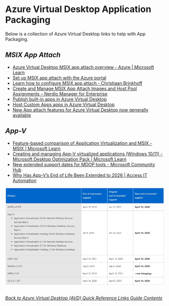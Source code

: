 # Azure Virtual Desktop Application Packaging
Below is a collection of Azure Virtual Desktop links to help with App Packaging.

## *MSIX App Attach*
- [Azure Virtual Desktop MSIX app attach overview - Azure | Microsoft Learn](https://learn.microsoft.com/en-us/azure/virtual-desktop/what-is-app-attach)
- [Set up MSIX app attach with the Azure portal](https://learn.microsoft.com/en-us/azure/virtual-desktop/app-attach-azure-portal)
- [Learn how to configure MSIX app attach - Christiaan Brinkhoff](https://christiaanbrinkhoff.com/2020/12/02/the-future-of-application-virtualization-learn-here-how-to-create-and-configure-msix-app-attach-packages-containers-on-windows-10-enterprise-multi-and-single-session-build-2004-and-higher-for-win/)
- [Create and Manage MSIX App Attach Images and Host Pool Assignments – Nerdio Manager for Enterprise](https://nmw.zendesk.com/hc/en-us/articles/4731670971415-Create-and-Manage-MSIX-App-Attach-Images-and-Host-Pool-Assignments)
- [Publish built-in apps in Azure Virtual Desktop](https://learn.microsoft.com/en-us/azure/virtual-desktop/publish-apps)
- [Host Custom Apps apps in Azure Virtual Desktop](https://learn.microsoft.com/en-us/azure/virtual-desktop/remote-app-streaming/custom-apps)
- [New App attach features for Azure Virtual Desktop now generally available](https://techcommunity.microsoft.com/t5/azure-virtual-desktop-blog/app-attach-for-azure-virtual-desktop-now-generally-available/ba-p/4167578)


## *App-V*
- [Feature-based comparison of Application Virtualization and MSIX - MSIX | Microsoft Learn](https://learn.microsoft.com/en-us/windows/msix/comparisonofappvwithmsix)
- [Creating and managing App-V virtualized applications (Windows 10/11) - Microsoft Desktop Optimization Pack | Microsoft Learn](https://learn.microsoft.com/en-us/microsoft-desktop-optimization-pack/app-v/appv-creating-and-managing-virtualized-applications)
- [New extended support dates for MDOP tools - Microsoft Community Hub](https://techcommunity.microsoft.com/t5/windows-it-pro-blog/new-extended-support-dates-for-mdop-tools/ba-p/837312)
- [Why Has App-V’s End of Life Been Extended to 2026 | Access IT Automation](https://accessitautomation.com/why-has-app-vs-end-of-life-been-extended-to-2026-and-what-should-you-do-to-prepare/)

![App-V EOS](/Diagrams/App-V_EOS.jpg)

\
[*Back to Azure Virtual Desktop (AVD) Quick Reference Links Guide Contents*](https://github.com/chrismihm-ms/AVDQuickLinks/blob/main/README.md#azure-virtual-desktop-avd-quick-reference-links)
